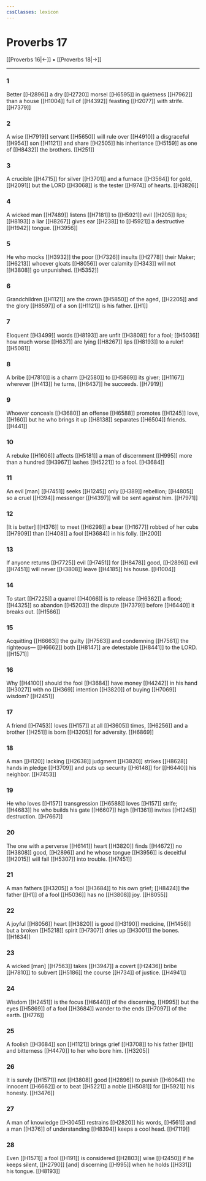 ```yaml
---
cssClasses: lexicon
---
```


# Proverbs 17

[[Proverbs 16|←]] • [[Proverbs 18|→]]

---

### 1
Better [[H2896]] a dry [[H2720]] morsel [[H6595]] in quietness [[H7962]] than a house [[H1004]] full of [[H4392]] feasting [[H2077]] with strife. [[H7379]]

### 2
A wise [[H7919]] servant [[H5650]] will rule over [[H4910]] a disgraceful [[H954]] son [[H1121]] and share [[H2505]] his inheritance [[H5159]] as one of [[H8432]] the brothers. [[H251]]

### 3
A crucible [[H4715]] for silver [[H3701]] and a furnace [[H3564]] for gold, [[H2091]] but the LORD [[H3068]] is the tester [[H974]] of hearts. [[H3826]]

### 4
A wicked man [[H7489]] listens [[H7181]] to [[H5921]] evil [[H205]] lips; [[H8193]] a liar [[H8267]] gives ear [[H238]] to [[H5921]] a destructive [[H1942]] tongue. [[H3956]]

### 5
He who mocks [[H3932]] the poor [[H7326]] insults [[H2778]] their Maker; [[H6213]] whoever gloats [[H8056]] over calamity [[H343]] will not [[H3808]] go unpunished. [[H5352]]

### 6
Grandchildren [[H1121]] are the crown [[H5850]] of the aged, [[H2205]] and the glory [[H8597]] of a son [[H1121]] is his father. [[H1]]

### 7
Eloquent [[H3499]] words [[H8193]] are unfit [[H3808]] for a fool; [[H5036]] how much worse [[H637]] are lying [[H8267]] lips [[H8193]] to a ruler! [[H5081]]

### 8
A bribe [[H7810]] is a charm [[H2580]] to [[H5869]] its giver; [[H1167]] wherever [[H413]] he turns, [[H6437]] he succeeds. [[H7919]]

### 9
Whoever conceals [[H3680]] an offense [[H6588]] promotes [[H1245]] love, [[H160]] but he who brings it up [[H8138]] separates [[H6504]] friends. [[H441]]

### 10
A rebuke [[H1606]] affects [[H5181]] a man of discernment [[H995]] more than a hundred [[H3967]] lashes [[H5221]] to a fool. [[H3684]]

### 11
An evil [man] [[H7451]] seeks [[H1245]] only [[H389]] rebellion; [[H4805]] so a cruel [[H394]] messenger [[H4397]] will be sent against him. [[H7971]]

### 12
[It is better] [[H376]] to meet [[H6298]] a bear [[H1677]] robbed of her cubs [[H7909]] than [[H408]] a fool [[H3684]] in his folly. [[H200]]

### 13
If anyone returns [[H7725]] evil [[H7451]] for [[H8478]] good, [[H2896]] evil [[H7451]] will never [[H3808]] leave [[H4185]] his house. [[H1004]]

### 14
To start [[H7225]] a quarrel [[H4066]] is to release [[H6362]] a flood; [[H4325]] so abandon [[H5203]] the dispute [[H7379]] before [[H6440]] it breaks out. [[H1566]]

### 15
Acquitting [[H6663]] the guilty [[H7563]] and condemning [[H7561]] the righteous— [[H6662]] both [[H8147]] are detestable [[H8441]] to the LORD. [[H1571]]

### 16
Why [[H4100]] should the fool [[H3684]] have money [[H4242]] in his hand [[H3027]] with no [[H369]] intention [[H3820]] of buying [[H7069]] wisdom? [[H2451]]

### 17
A friend [[H7453]] loves [[H157]] at all [[H3605]] times, [[H6256]] and a brother [[H251]] is born [[H3205]] for adversity. [[H6869]]

### 18
A man [[H120]] lacking [[H2638]] judgment [[H3820]] strikes [[H8628]] hands in pledge [[H3709]] and puts up security [[H6148]] for [[H6440]] his neighbor. [[H7453]]

### 19
He who loves [[H157]] transgression [[H6588]] loves [[H157]] strife; [[H4683]] he who builds his gate [[H6607]] high [[H1361]] invites [[H1245]] destruction. [[H7667]]

### 20
The one with a perverse [[H6141]] heart [[H3820]] finds [[H4672]] no [[H3808]] good, [[H2896]] and he whose tongue [[H3956]] is deceitful [[H2015]] will fall [[H5307]] into trouble. [[H7451]]

### 21
A man fathers [[H3205]] a fool [[H3684]] to his own grief; [[H8424]] the father [[H1]] of a fool [[H5036]] has no [[H3808]] joy. [[H8055]]

### 22
A joyful [[H8056]] heart [[H3820]] is good [[H3190]] medicine, [[H1456]] but a broken [[H5218]] spirit [[H7307]] dries up [[H3001]] the bones. [[H1634]]

### 23
A wicked [man] [[H7563]] takes [[H3947]] a covert [[H2436]] bribe [[H7810]] to subvert [[H5186]] the course [[H734]] of justice. [[H4941]]

### 24
Wisdom [[H2451]] is the focus [[H6440]] of the discerning, [[H995]] but the eyes [[H5869]] of a fool [[H3684]] wander to the ends [[H7097]] of the earth. [[H776]]

### 25
A foolish [[H3684]] son [[H1121]] brings grief [[H3708]] to his father [[H1]] and bitterness [[H4470]] to her who bore him. [[H3205]]

### 26
It is surely [[H1571]] not [[H3808]] good [[H2896]] to punish [[H6064]] the innocent [[H6662]] or to beat [[H5221]] a noble [[H5081]] for [[H5921]] his honesty. [[H3476]]

### 27
A man of knowledge [[H3045]] restrains [[H2820]] his words, [[H561]] and a man [[H376]] of understanding [[H8394]] keeps a cool head. [[H7119]]

### 28
Even [[H1571]] a fool [[H191]] is considered [[H2803]] wise [[H2450]] if he keeps silent, [[H2790]] [and] discerning [[H995]] when he holds [[H331]] his tongue. [[H8193]]

